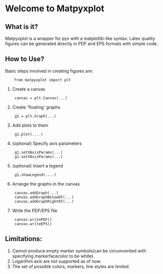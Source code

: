 Welcome to Matpyxplot
=====================

What is it?
----------

Matpyxplot is a wrapper for pyx with a matplotlib-like syntax. Latex quality figures can be generated directly 
in PDF and EPS formats with simple code.
 
How to Use?
----------

Basic steps involved in creating figures are:

        from matpyxplot import plt
1. Create a canvas

        canvas = plt.Canvas(...)
        
2. Create 'floating' graphs
 
        g1 = plt.Graph(...)
         
3. Add plots to them

        g1.plot(....)
        
4. (optional) Specify axis parameters

        g1.setXAxisParams(...)
        g1.setXAxisParams(...)
        
5. (optional) Insert a legend

        g1.showLegend(....)
        
6. Arrange the graphs in the canvas

        canvas.addGraph(...) 
        canvas.addGraphBelowOf(...)
        canvas.addGraphRightOf(...)
        
7. Write the PDF/EPS file

        canvas.writePDF()
        canvas.writeEPS()
        

Limitations:
-----------

1. Cannot produce empty marker symbols(can be circumvented with specifying markerfacecolor to be white).
2. Logarithm axis are not supported as of now.
3. The set of possible colors, markers, line styles are limited.

        